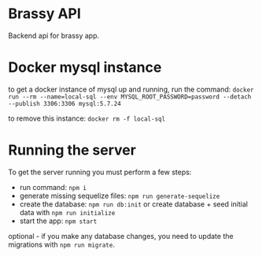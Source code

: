 # Brassy API

Backend api for brassy app.

# Docker mysql instance

to get a docker instance of mysql up and running, run the command:
`docker run --rm --name=local-sql --env MYSQL_ROOT_PASSWORD=password --detach --publish 3306:3306 mysql:5.7.24`

to remove this instance: `docker rm -f local-sql`

# Running the server

To get the server running you must perform a few steps:

- run command: `npm i`
- generate missing sequelize files: `npm run generate-sequelize`
- create the database: `npm run db:init` or create database + seed initial data with `npm run initialize`
- start the app: `npm start`

optional - if you make any database changes, you need to update the migrations with `npm run migrate`.